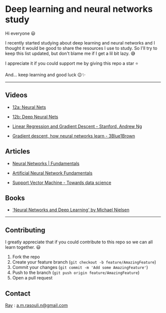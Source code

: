 # Deep learning and neural networks study

Hi everyone 😃

I recently started studying about deep learning and neural networks and I thought it would be good to share the resources I use to study. So I'll try to keep this list updated, but don't blame me if I get a lil bit lazy. 😅

I appreciate it if you could support me by giving this repo a star ⭐


And... keep learning and good luck 😉✨

---

## Videos

- [12a: Neural Nets](https://www.youtube.com/watch?v=uXt8qF2Zzfo)

- [12b: Deep Neural Nets](https://www.youtube.com/watch?v=VrMHA3yX_QI)

- [Linear Regression and Gradient Descent - Stanford, Andrew Ng](https://www.youtube.com/watch?v=4b4MUYve_U8)

- [Gradient descent, how neural networks learn - 3Blue1Brown](https://www.youtube.com/watch?v=IHZwWFHWa-w)

## Articles

- [Neural Networks | Fundamentals](https://towardsdatascience.com/neural-networks-fundamentals-1b4c46e7dbfe)

- [Artificial Neural Network Fundamentals](https://uc-r.github.io/ann_fundamentals)

- [Support Vector Machine - Towards data science](https://towardsdatascience.com/support-vector-machine-introduction-to-machine-learning-algorithms-934a444fca47)

## Books

- ['Neural Networks and Deep Learning' by Michael Nielsen](http://neuralnetworksanddeeplearning.com/)

---

## Contributing

I greatly appreciate that if you could contribute to this repo so we can all learn together. 😃
1. Fork the repo
2. Create your feature branch (`git checkout -b feature/AmazingFeature`)
3. Commit your changes (`git commit -m 'Add some AmazingFeature'`)
4. Push to the branch (`git push origin feature/AmazingFeature`)
5. Open a pull request

## Contact

[Ray](https://github.com/1MahdiR) : a.m.rasouli.n@gmail.com

